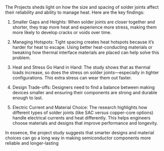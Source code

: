The Projects sheds light on how the size and spacing of solder joints affect their reliability and ability to manage heat. Here are the key findings:

1. Smaller Gaps and Heights: When solder joints are closer together and shorter, they trap more heat and experience more stress, making them more likely to develop cracks or voids over time.

2. Managing Hotspots: Tight spacing creates heat hotspots because it’s harder for heat to escape. Using better heat-conducting materials or tweaking how thermal interface materials are placed can help solve this problem.

3. Heat and Stress Go Hand in Hand: The study shows that as thermal loads increase, so does the stress on solder joints—especially in tighter configurations. This extra stress can wear them out faster.

4. Design Trade-offs: Designers need to find a balance between making devices smaller and ensuring their components are strong and durable enough to last.

5. Electric Current and Material Choice: The research highlights how different types of solder joints (like SAC versus copper-core options) handle electrical currents and heat differently. This helps engineers choose materials and designs that improve performance and longevity.

In essence, the project study suggests that smarter designs and material choices can go a long way in making semiconductor components more reliable and longer-lasting
